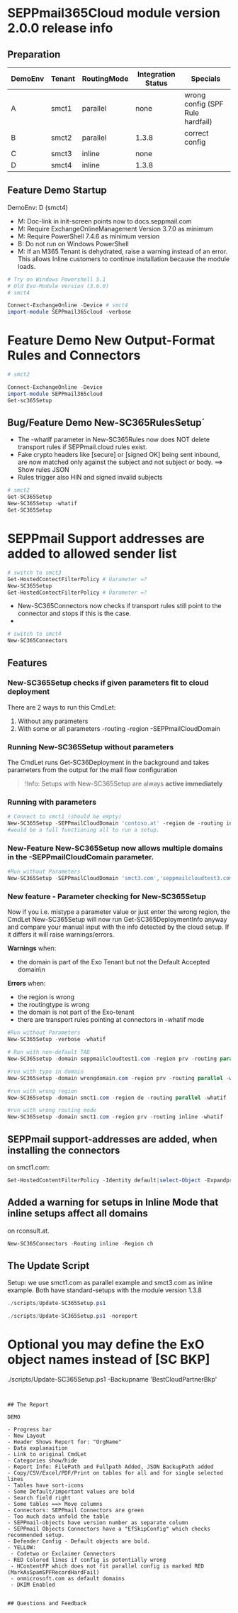 
# SEPPmail365Cloud module version 2.0.0 release info

## Preparation

| DemoEnv | Tenant | RoutingMode | Integration Status | Specials       |
| ------- | ------ | ----------- | ------------------ | -------------- |
| A       | smct1  | parallel    | none               | wrong config (SPF Rule hardfail)  |
| B       | smct2  | parallel    | 1.3.8              | correct config |
| C       | smct3  | inline      | none               |                |
| D       | smct4  | inline      | 1.3.8              |                |

## Feature Demo Startup

DemoEnv: D (smct4)

* M: Doc-link in init-screen points now to docs.seppmail.com
* M: Require ExchangeOnlineManagement Version 3.7.0 as minimum
* M: Require PowerShell 7.4.6 as minimum version
* B: Do not run on Windows PowerShell
* M: If an M365 Tenant is dehydrated, raise a warning instead of an error. This allows Inline customers to continue installation because the module loads.



```powershell
# Try on Windows Powershell 5.1
# Old Exo-Module Version (3.6.0)
# smct4

Connect-ExchangeOnline -Device # smct4
import-module SEPPmail365cloud -verbose

```

# Feature Demo New Output-Format Rules and Connectors

```powershell
# smct2

Connect-ExchangeOnline -Device
import-module SEPPmail365cloud
Get-sc365Setup
```

## Bug/Feature Demo New-SC365RulesSetup´

* The -whatIf parameter in New-SC365Rules now does NOT delete transport rules if SEPPmail.cloud rules exist.
* Fake crypto headers like [secure] or [signed OK] being sent inbound, are now matched only against the subject and not subject or body.
==> Show rules JSON
* Rules trigger also HIN and signed invalid subjects
  
```powershell
# smct2
Get-SC365Setup
New-SC365Setup -whatif
Get-SC365Setup
```

# SEPPmail Support addresses are added to allowed sender list

```powershell
# switch to smct3
Get-HostedContectFilterPolicy # Üarameter =?
New-SC365Setup
Get-HostedContectFilterPolicy # Üarameter =?

```

* New-SC365Connectors now checks if transport rules still point to the connector and stops if this is the case.
* 
```powershell
# switch to smct4
New-SC365Connectors
```

## Features

### New-SC365Setup checks if given parameters fit to cloud deployment

There are 2 ways to run this CmdLet:

1. Without any parameters
2. With some or all parameters -routing -region -SEPPmailCloudDomain

### Running New-SC365Setup without parameters

The CmdLet runs Get-SC36Deployment in the background and takes parameters from the output for the mail flow configuration

>!Info: Setups with New-SC365Setup are always __active immediately__

### Running with parameters

```powershell
# Connect to smct1 (should be empty)
New-SC365Setup -SEPPmailCloudDomain 'contoso.at' -region de -routing inline
#would be a full functioning all to run a setup.
```

### New-Feature New-SC365Setup now allows multiple domains in the -SEPPmailCloudComain parameter.

```powershell
#Run without Parameters
New-SC365Setup -SEPPmailCloudDomain 'smct3.com','seppmailcloudtest3.com' -routing parallel -region prv -whatif
```

### New feature - Parameter checking for New-SC365Setup

Now if you i.e. mistype a parameter value or just enter the wrong region, the CmdLet New-SC365Setup will now run Get-SC365DeploymentInfo anyway and compare your manual input with the info detected by the cloud setup. If it differs it will raise warnings/errors.

**Warnings** when:

- the domain is part of the Exo Tenant but not the Default Accepted domain\n

**Errors** when:

- the region is wrong
- the routingtype is wrong
- the domain is not part of the Exo-tenant
- there are transport rules pointing at connectors in -whatif mode

```powershell
#Run without Parameters
New-SC365Setup -verbose -whatif
```

```powershell
# Run with non-default TAD
New-SC365setup -domain seppmailcloudtest1.com -region prv -routing parallel -whatif
```

```powershell
#run with typo in domain
New-SC365setup -domain wrongdomain.com -region prv -routing parallel -whatif
```

```powershell
#run with wrong region
New-SC365setup -domain smct1.com -region de -routing parallel -whatif
```

```powershell
#run with wrong routing mode
New-SC365setup -domain smct1.com -region prv -routing inline -whatif
```

## SEPPmail support-addresses are added, when installing the connectors

on smct1.com:

```Powershell
Get-HostedContentFilterPolicy -Identity default|select-Object -Expandproperty allowedSenders
```

## Added a warning for setups in Inline Mode that inline setups affect all domains

on rconsult.at.

```Powershell
New-SC365Connectors -Routing inline -Region ch
```

## The Update Script

Setup: we use smct1.com as parallel example and smct3.com as inline example.
Both have standard-setups with the module version 1.3.8

```powershell
./scripts/Update-SC365Setup.ps1
```

```powershell
./scripts/Update-SC365Setup.ps1 -noreport
```


# Optional you may define the ExO object names instead of [SC BKP]
./scripts/Update-SC365Setup.ps1 -Backupname 'BestCloudPartnerBkp'


````


## The Report

DEMO

- Progress bar
- New Layout
- Header Shows Report for: "OrgName"
- Data explanaition
- Link to original CmdLet
- Categories show/hide
- Report Info: FilePath and Fullpath Added, JSON BackupPath added
- Copy/CSV/Excel/PDF/Print on tables for all and for single selected lines
- Tables have sort-icons
- Some Default/important values are bold
- Search field right
- Some tables ==> Move columns
- Connectors: SEPPmail Connectors are green
- Too much data unfold the table
- SEPPmail-objects have version number as separate column
- SEPPmail Objects Connectors have a "EfSkipConfig" which checks recommended setup.
- Defender Config - Default objects are bold.
- YELLOW:
 - Codetwo or Exclaimer Connectors
- RED Colored lines if config is potentially wrong
 - HContentFP which does not fit parallel config is marked RED (MarkAsSpamSPFRecordHardFail)
 - onmicrosoft.com as default domains
 - DKIM Enabled


## Questions and Feedback
